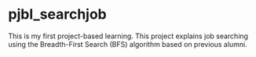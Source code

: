 # pjbl_searchjob
This is my first project-based learning. This project explains job searching using the Breadth-First Search (BFS) algorithm based on previous alumni.
